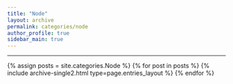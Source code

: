 ```yaml
---
title: "Node"
layout: archive
permalink: categories/node
author_profile: true
sidebar_main: true
---
```


<!-- 공백이 포함되어 있는 카테고리 이름의 경우 site.categories['a b c'] 이런식으로! -->

---

{% assign posts = site.categories.Node %}
{% for post in posts %} {% include archive-single2.html type=page.entries_layout %} {% endfor %}
